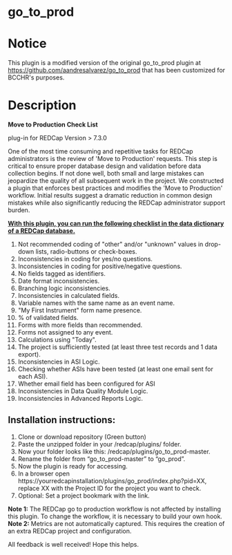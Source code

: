 # go_to_prod

# Notice

This plugin is a modified version of the original go_to_prod plugin at https://github.com/aandresalvarez/go_to_prod that has been customized for BCCHR's purposes. 

# Description

<strong>Move to Production Check List</strong>

plug-in for REDCap Version > 7.3.0

One of the most time consuming and repetitive tasks for REDCap administrators is the review of 'Move to Production' requests. This step is critical to ensure proper database design and validation
before data collection begins. If not done well, both small and large mistakes can jeopardize the quality of all subsequent work in the project. We constructed a plugin that enforces best practices and modifies
the 'Move to Production' workflow. Initial results suggest a dramatic reduction in common design mistakes while also significantly reducing the REDCap administrator support burden.

<strong><u>With this plugin, you can run the following checklist in the data dictionary of a REDCap database.</u></strong>
<ol>
    <li>Not recommended coding of "other" and/or "unknown" values in drop-down lists, radio-buttons or check-boxes.</li>
    <li>Inconsistencies in coding for yes/no questions.</li>
    <li>Inconsistencies in coding for positive/negative questions. </li>
    <li>No fields tagged as identifiers.</li>
    <li>Date format inconsistencies.</li> 
    <li>Branching logic inconsistencies.</li> 
    <li>Inconsistencies in calculated fields.</li> 
    <li>Variable names with the same name as an event name.</li> 
    <li>"My First Instrument" form name presence.</li> 
    <li>% of validated fields.</li> 
    <li>Forms with more fields than recommended.</li> 
    <li>Forms not assigned to any event.</li> 
    <li>Calculations using "Today".</li> 
    <li>The project is sufficiently tested (at least three test records and 1 data export).</li> 
    <li>Inconsistencies in ASI Logic.</li> 
    <li>Checking whether ASIs have been tested (at least one email sent for each ASI).
    <li>Whether email field has been configured for ASI</li>
    <li>Inconsistencies in Data Quality Module Logic.</li> 
    <li>Inconsistencies in Advanced Reports Logic.</li> 
</ol>

## Installation instructions:
<ol>
    <li>Clone or download repository (Green button) </li>
    <li>Paste the unzipped folder in your /redcap/plugins/ folder.  </li>
    <li>Now your folder looks like this: /redcap/plugins/go_to_prod-master.</li>
    <li>Rename the folder from “go_to_prod-master” to “go_prod”.</li>
    <li>Now the plugin is ready for accessing.</li>
    <li>In a browser open https://yourredcapinstallation/plugins/go_prod/index.php?pid=XX, replace XX with the Project ID             for the project   you want to check.</li>
    <li> Optional: Set a project bookmark with the link.</li>
</ol>

<strong>Note 1:</strong> The REDCap go to production workflow is not affected by installing this plugin. To change the workflow, it is necessary to build your own hook. 
<strong>Note 2:</strong>  Metrics are not automatically captured. This requires the creation of an extra REDCap project and configuration.

All feedback is well received! Hope this helps.